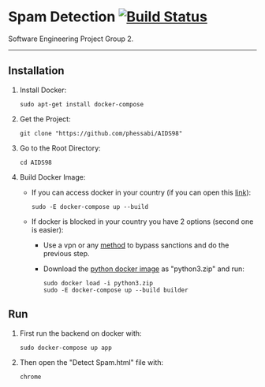 # Spam Detection [![Build Status](https://travis-ci.com/phessabi/AIDS98.svg?branch=master)](https://travis-ci.com/phessabi/AIDS98)

Software Engineering Project Group 2.

---
## Installation
1. Install Docker:
    ```
    sudo apt-get install docker-compose
    ```
2. Get the Project:
    ```
    git clone "https://github.com/phessabi/AIDS98"
    ``` 
3. Go to the Root Directory:
    ```
    cd AIDS98
    ```    
4. Build Docker Image: 
    * If you can access docker in your country (if you can open this [link](https://hub.docker.com/)):
        ```
        sudo -E docker-compose up --build
        ```

    * If docker is blocked in your country you have 2 options (second one is easier):
        * Use a vpn or any [method](https://shecan.ir) to bypass sanctions and do the previous step.

        * Download the [python docker image](https://www.dropbox.com/s/tqp8i7r77jloywe/python3.zip?dl=0) as "python3.zip" and run:
            ```
            sudo docker load -i python3.zip
            sudo -E docker-compose up --build builder
            ```

## Run
1. First run the backend on docker with:
    ```
    sudo docker-compose up app
    ```

2. Then open the "Detect Spam.html" file with:
    ```
    chrome
    ```